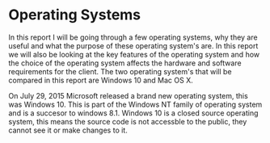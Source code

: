 # Operating Systems

In this report I will be going through a few operating systems, why they are useful and what the purpose of these operating system's are. In this report we will also be looking at the key features of the operating system and how the choice of the operating system affects the hardware and software requirements for the client. The two operating system's that will be compared in this report are Windows 10 and Mac OS X.


On July 29, 2015 Microsoft released a brand new operating system, this was Windows 10. This is part of the Windows NT family of operating system and is a succesor to windows 8.1. Windows 10 is a closed source operating system, this means the source code is not accessble to the public, they cannot see it or make changes to it.  
